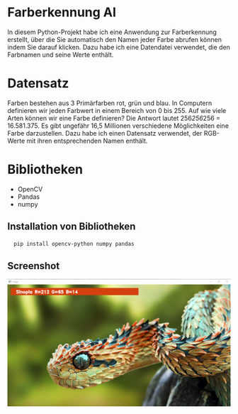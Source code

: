 # Farberkennung AI

In diesem Python-Projekt habe ich eine Anwendung zur Farberkennung erstellt, über die Sie automatisch den Namen jeder Farbe abrufen können indem Sie darauf klicken. Dazu habe ich eine Datendatei verwendet, die den Farbnamen und seine Werte enthält. 

# Datensatz
Farben bestehen aus 3 Primärfarben rot, grün und blau. In Computern definieren wir jeden Farbwert in einem Bereich von 0 bis 255. Auf wie viele Arten können wir eine Farbe definieren? Die Antwort lautet 256*256*256 = 16.581.375. Es gibt ungefähr 16,5 Millionen verschiedene Möglichkeiten eine Farbe darzustellen. Dazu habe ich einen Datensatz verwendet, der RGB-Werte mit ihren entsprechenden Namen enthält. 

# Bibliotheken
- OpenCV
- Pandas
- numpy


## Installation von Bibliotheken

```bash
  pip install opencv-python numpy pandas
```



## Screenshot

![App Screenshot](https://github.com/berkay2626/Farberkennung-AI/blob/main/Screenshot/screenshot.PNG?raw=true)

